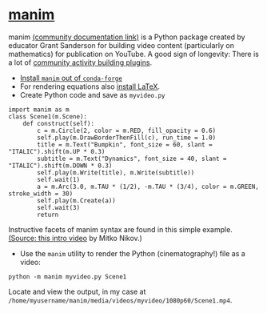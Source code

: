 # [manim](https://github.com/3b1b/manim)


manim [(community documentation link)](https://docs.manim.community) is a Python package created by educator 
Grant Sanderson for building video content (particularly on mathematics) for publication on YouTube. A good 
sign of longevity: There is a lot of [community activity building plugins](https://plugins.manim.community/).


- [Install `manim` out of `conda-forge`]()
- For rendering equations also [install LaTeX](). 
- Create Python code and save as `myvideo.py`

```
import manim as m
class Scene1(m.Scene):
    def construct(self):
        c = m.Circle(2, color = m.RED, fill_opacity = 0.6)
        self.play(m.DrawBorderThenFill(c), run_time = 1.0)
        title = m.Text("Bumpkin", font_size = 60, slant = "ITALIC").shift(m.UP * 0.3)
        subtitle = m.Text("Dynamics", font_size = 40, slant = "ITALIC").shift(m.DOWN * 0.3)
        self.play(m.Write(title), m.Write(subtitle))
        self.wait(1)
        a = m.Arc(3.0, m.TAU * (1/2), -m.TAU * (3/4), color = m.GREEN, stroke_width = 30)
        self.play(m.Create(a))
        self.wait(3)
        return
```


Instructive facets of manim syntax are found in this simple example.
[(Source: this intro video](https://youtu.be/rIgOfmcd1iA?si=t8BqPVyawcqyPXg2)
by Mitko Nikov.) 


- Use the `manim` utility to render the Python (cinematography!) file as a video:


```
python -m manim myvideo.py Scene1
```


Locate and view the output, in my case at `/home/myusername/manim/media/videos/myvideo/1080p60/Scene1.mp4`.
